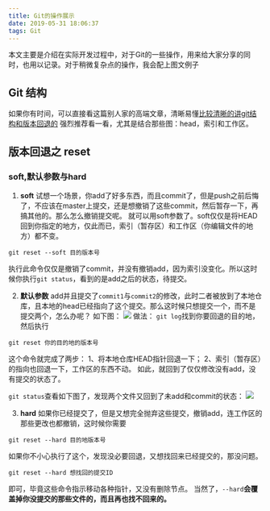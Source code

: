 ```yaml
---
title: Git的操作展示
date: 2019-05-31 18:06:37
tags: Git
---
```


本文主要是介绍在实际开发过程中，对于Git的一些操作，用来给大家分享的同时，也用以记录。对于稍微复杂点的操作，我会配上图文例子
<!--more-->

## Git 结构
如果你有时间，可以直接看这篇别人家的高端文章，清晰易懂[比较清晰的讲git结构和版本回退的](https://git-scm.com/book/zh/v2/Git-%E5%B7%A5%E5%85%B7-%E9%87%8D%E7%BD%AE%E6%8F%AD%E5%AF%86#r_git_reset)
强烈推荐看一看，尤其是结合那些图：head，索引和工作区。
## 版本回退之 reset

### soft,默认参数与hard
1. **soft**
试想一个场景，你add了好多东西，而且commit了，但是push之前后悔了，不应该在master上提交，还是想撤销了这些commit，然后暂存一下，再搞其他的。那么怎么撤销提交呢。
就可以用soft参数了。soft仅仅是将HEAD回到你指定的地方，仅此而已，索引（暂存区）和工作区（你编辑文件的地方）都不变。
```
git reset --soft 目的版本号
```
执行此命令仅仅是撤销了commit，并没有撤销add，因为索引没变化。所以这时候你执行`git status`，看到的是add之后的状态，待提交。

2. **默认参数**
add并且提交了`commit1`与`commit2`的修改，此时二者被放到了本地仓库，且本地的head已经指向了这个提交。那么这时候只想提交一个，而不是提交两个，怎么办呢？
如下图：
![](https://res.cloudinary.com/saintasmita/image/upload/v1559368641/codexiongan/1_qc18gf.png)
做法：
`git log`找到你要回退的目的地，然后执行
```
git reset 你的目的地的版本号
```
这个命令就完成了两步：
1、将本地仓库HEAD指针回退一下；
2、索引（暂存区）的指向也回退一下，工作区的东西不动。
如此，就回到了仅仅修改没有add，没有提交的状态了。

`git status`查看如下图了，发现两个文件又回到了未add和commit的状态：
![](https://res.cloudinary.com/saintasmita/image/upload/v1559369356/codexiongan/2_giv9h1.png)

3. **hard**
如果你已经提交了，但是又想完全抛弃这些提交，撤销add，连工作区的那些更改也都撤销，这时候你需要
```
git reset --hard 目的地版本号
```
如果你不小心执行了这个，发现没必要回退，又想找回来已经提交的，那没问题。
```
git reset --hard 想找回的提交ID
```
即可，毕竟这些命令指示移动各种指针，又没有删除节点。
当然了，`--hard`**会覆盖掉你没提交的那些文件的，而且再也找不回来的。**
